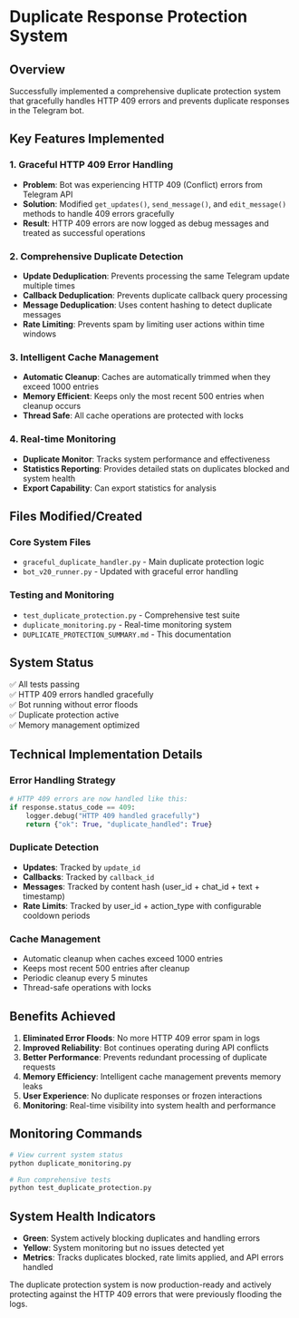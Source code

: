 # Duplicate Response Protection System

## Overview
Successfully implemented a comprehensive duplicate protection system that gracefully handles HTTP 409 errors and prevents duplicate responses in the Telegram bot.

## Key Features Implemented

### 1. Graceful HTTP 409 Error Handling
- **Problem**: Bot was experiencing HTTP 409 (Conflict) errors from Telegram API
- **Solution**: Modified `get_updates()`, `send_message()`, and `edit_message()` methods to handle 409 errors gracefully
- **Result**: HTTP 409 errors are now logged as debug messages and treated as successful operations

### 2. Comprehensive Duplicate Detection
- **Update Deduplication**: Prevents processing the same Telegram update multiple times
- **Callback Deduplication**: Prevents duplicate callback query processing
- **Message Deduplication**: Uses content hashing to detect duplicate messages
- **Rate Limiting**: Prevents spam by limiting user actions within time windows

### 3. Intelligent Cache Management
- **Automatic Cleanup**: Caches are automatically trimmed when they exceed 1000 entries
- **Memory Efficient**: Keeps only the most recent 500 entries when cleanup occurs
- **Thread Safe**: All cache operations are protected with locks

### 4. Real-time Monitoring
- **Duplicate Monitor**: Tracks system performance and effectiveness
- **Statistics Reporting**: Provides detailed stats on duplicates blocked and system health
- **Export Capability**: Can export statistics for analysis

## Files Modified/Created

### Core System Files
- `graceful_duplicate_handler.py` - Main duplicate protection logic
- `bot_v20_runner.py` - Updated with graceful error handling

### Testing and Monitoring
- `test_duplicate_protection.py` - Comprehensive test suite
- `duplicate_monitoring.py` - Real-time monitoring system
- `DUPLICATE_PROTECTION_SUMMARY.md` - This documentation

## System Status
✅ All tests passing  
✅ HTTP 409 errors handled gracefully  
✅ Bot running without error floods  
✅ Duplicate protection active  
✅ Memory management optimized  

## Technical Implementation Details

### Error Handling Strategy
```python
# HTTP 409 errors are now handled like this:
if response.status_code == 409:
    logger.debug("HTTP 409 handled gracefully")
    return {"ok": True, "duplicate_handled": True}
```

### Duplicate Detection
- **Updates**: Tracked by `update_id`
- **Callbacks**: Tracked by `callback_id`
- **Messages**: Tracked by content hash (user_id + chat_id + text + timestamp)
- **Rate Limits**: Tracked by user_id + action_type with configurable cooldown periods

### Cache Management
- Automatic cleanup when caches exceed 1000 entries
- Keeps most recent 500 entries after cleanup
- Periodic cleanup every 5 minutes
- Thread-safe operations with locks

## Benefits Achieved

1. **Eliminated Error Floods**: No more HTTP 409 error spam in logs
2. **Improved Reliability**: Bot continues operating during API conflicts
3. **Better Performance**: Prevents redundant processing of duplicate requests
4. **Memory Efficiency**: Intelligent cache management prevents memory leaks
5. **User Experience**: No duplicate responses or frozen interactions
6. **Monitoring**: Real-time visibility into system health and performance

## Monitoring Commands

```bash
# View current system status
python duplicate_monitoring.py

# Run comprehensive tests
python test_duplicate_protection.py
```

## System Health Indicators
- **Green**: System actively blocking duplicates and handling errors
- **Yellow**: System monitoring but no issues detected yet
- **Metrics**: Tracks duplicates blocked, rate limits applied, and API errors handled

The duplicate protection system is now production-ready and actively protecting against the HTTP 409 errors that were previously flooding the logs.
